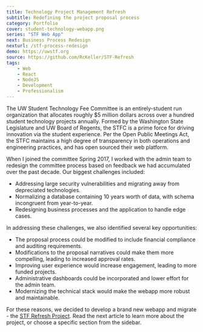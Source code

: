 ```yaml
---
title: Technology Project Management Refresh
subtitle: Redefining the project proposal process
category: Portfolio
cover: student-technology-webapp.png
series: "STF Web App"
next: Business Process Redesign
nexturl: /stf-process-redesign
demo: https://uwstf.org
source: https://github.com/RcKeller/STF-Refresh
tags:
    - Web
    - React
    - NodeJS
    - Development
    - Professionalism
---
```


The UW Student Technology Fee Committee is an entirely-student run organization that allocates roughly $5 million dollars across over a hundred student technology projects annually. Formed by the Washington State Legislature and UW Board of Regents, the STFC is a prime force for driving innovation via the student experience. Per the Open Public Meetings Act, the STFC maintains a high degree of transparency in both operations and engineering practices, and has open sourced their web platform.

When I joined the committee Spring 2017, I worked with the admin team to redesign the committee process based on feedback we had accumulated over the past decade. Our biggest challenges included:

- Addressing large security vulnerabilities and migrating away from depreciated technologies.
- Normalizing a database containing 10 years worth of data, with schema incongruent from year-to-year.
- Redesigning business processes and the application to handle edge cases.

In addressing these challenges, we also identified several key opportunities:

- The proposal process could be modified to include financial compliance and auditing requirements.
- Modifications to the proposal narratives could make them more compelling, leading to increased approval rates.
- Improving user experience would increase engagement, leading to more funded projects.
- Administrative dashboards could be incorporated and lower effort for the admin team.
- Modernizing the technical stack would make the webapp more robust and maintainable.

For these reasons, we decided to develop a brand new webapp and migrate - the [STF Refresh Project](https://github.com/RcKeller/STF-Refresh). Read the next article to learn more about the project, or choose a specific section from the sidebar.
